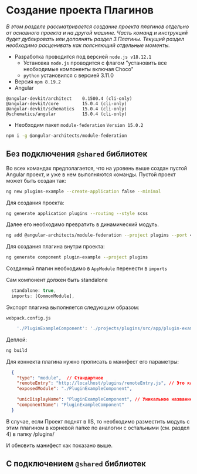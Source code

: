 # Создание проекта Плагинов

<i>В этом разделе рассматривается создание проекта плагинов отдельно от основного проекта и на другой машине. Часть команд и инструкций будет дублировать или дополнять раздел 3.Плагины. Текущий раздел необходимо расценивать как поясняющий отдельные моменты.</i>

* Разработка проводится под версией `node.js v18.12.1`
    * Установка `node.js` проводится с флагом "установить все необходимые компоненты включая Choco"
    * `python` установился с версией 3.11.0
* Версия `npm 8.19.2`
* Angular
```
@angular-devkit/architect    0.1500.4 (cli-only)
@angular-devkit/core         15.0.4 (cli-only)
@angular-devkit/schematics   15.0.4 (cli-only)
@schematics/angular          15.0.4 (cli-only)
```

* Необходим пакет `module-federation` `Version 15.0.2`
```bash
npm i -g @angular-architects/module-federation
```

## Без подключения `@shared` библиотек

Во всех командах предполагается, что на уровень выше создан пустой Angular проект, и уже в нем выполняются команды. 
Пустой проект может быть создан так:

```bash
ng new plugins-example --create-application false --minimal
```

Для создания проекта:

```bash
ng generate application plugins --routing --style scss
```

Далее его необходимо превратить в динамический модуль.

```bash
ng add @angular-architects/module-federation --project plugins --port 4201 --type remote
```

Для создания плагина внутри проекта:

```bash
ng generate component plugin-example --project plugins
```

Созданный плагин необходимо в `AppModule` перенести в `imports`

Сам компонент должен быть standalone
```ts
  standalone: true,
  imports: [CommonModule],
```

Экспорт плагина выполняется следующим образом:

`webpack.config.js`
```js
    './PluginExampleComponent': './projects/plugins/src/app/plugin-example/plugin-example.component.ts',

```

Деплой:
```bash
ng build
```

Для коннекта плагина нужно прописать в манифест его параметры:

```json
  {
    "type": "module",  // Стандартное
    "remoteEntry": "http://localhost/plugins/remoteEntry.js", // Это касается сервера shell приложения
    "exposedModule": "./PluginExampleComponent",

    "unicDisplayName": "PluginExampleComponent", // Уникальное название плагина
    "componentName": "PluginExampleComponent"
  }
```

В случае, если Проект поднят в IIS, то необходимо разместить модуль с этим плагином в корневой папке по аналогии с остальными (см. раздел 4) в папку /plugins/

И обновить манифест как показано выше.

## С подключением `@shared` библиотек

